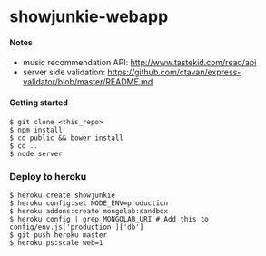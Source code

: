 showjunkie-webapp
=====

#### Notes

- music recommendation API: http://www.tastekid.com/read/api
- server side validation: https://github.com/ctavan/express-validator/blob/master/README.md


#### Getting started
```
$ git clone <this_repo>
$ npm install
$ cd public && bower install
$ cd ..
$ node server
```

### Deploy to heroku

```
$ heroku create showjunkie
$ heroku config:set NODE_ENV=production
$ heroku addons:create mongolab:sandbox 
$ heroku config | grep MONGOLAB_URI # Add this to config/env.js['production']['db']
$ git push heroku master
$ heroku ps:scale web=1
```